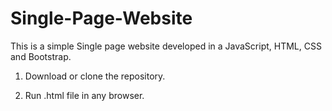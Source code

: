 # Single-Page-Website
This is a simple Single page website developed in a JavaScript, HTML, CSS and Bootstrap.

1) Download or clone the repository.

2) Run .html file in any browser.

